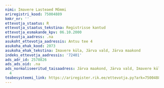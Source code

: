 ```yaml
---
nimi: Imavere Lasteaed Mõmmi
ariregistri_kood: 75004889
kmkr_nr: ''
ettevotja_staatus: R
ettevotja_staatus_tekstina: Registrisse kantud
ettevotja_esmakande_kpv: 06.10.2000
ettevotja_aadress: .na
asukoht_ettevotja_aadressis: Antsu tee 4
asukoha_ehak_kood: 2073
asukoha_ehak_tekstina: Imavere küla, Järva vald, Järva maakond
indeks_ettevotja_aadressis: '72401'
ads_adr_id: 2578826
ads_ads_oid: .na
ads_normaliseeritud_taisaadress: Järva maakond, Järva vald, Imavere küla, Antsu tee
  4
teabesysteemi_link: https://ariregister.rik.ee/ettevotja.py?ark=75004889&ref=rekvisiidid
---
```

